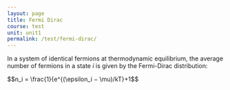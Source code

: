```yaml
---
layout: page
title: Fermi Dirac
course: test
unit: unit1
permalink: /test/fermi-dirac/
---
```

In a system of identical fermions at thermodynamic equilibrium, the average number of fermions in a state $i$ is given by the Fermi-Dirac distribution:

$$n_i = \frac{1}{e^{(\epsilon_i − \mu)/kT}+1$$


